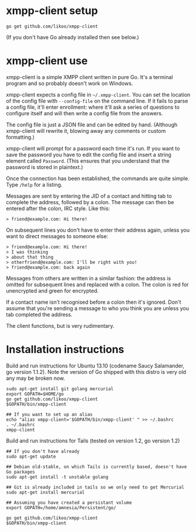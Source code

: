xmpp-client setup
=================

    go get github.com/likoo/xmpp-client

(If you don't have Go already installed then see below.)

xmpp-client use
===============

xmpp-client is a simple XMPP client written in pure Go. It's a terminal program and so probably doesn't work on Windows.

xmpp-client expects a config file in `~/.xmpp-client`. You can set the location of the config file with `--config-file` on the command line. If it fails to parse a config file, it'll enter enrollment: where it'll ask a series of questions to configure itself and will then write a config file from the answers.

The config file is just a JSON file and can be edited by hand. (Although xmpp-client will rewrite it, blowing away any comments or custom formatting.)

xmpp-client will prompt for a password each time it's run. If you want to save the password you have to edit the config file and insert a string element called `Password`. (This ensures that you understand that the password is stored in plaintext.)

Once the connection has been established, the commands are quite simple. Type `/help` for a listing.

Messages are sent by entering the JID of a contact and hitting tab to complete the address, followed by a colon. The message can then be entered after the colon, IRC style. Like this:

    > friend@example.com: Hi there!

On subsequent lines you don't have to enter their address again, unless you want to direct messages to someone else:

    > friend@example.com: Hi there!
    > I was thinking
    > about that thing
    > otherfriend@example.com: I'll be right with you!
    > friend@example.com: back again

Messages from others are written in a similar fashion: the address is omitted for subsequent lines and replaced with a colon. The colon is red for unencrypted and green for encrypted.

If a contact name isn't recognised before a colon then it's ignored. Don't assume that you're sending a message to who you think you are unless you tab completed the address.

The client functions, but is very rudimentary.

Installation instructions
=========================

Build and run instructions for Ubuntu 13.10 (codename Saucy Salamander, go version 1.1.2). Note the version of Go shipped with this distro is very old any may be broken now.

    sudo apt-get install git golang mercurial
    export GOPATH=$HOME/go
    go get github.com/likoo/xmpp-client
    $GOPATH/bin/xmpp-client

    ## If you want to set up an alias
    echo "alias xmpp-client='$GOPATH/bin/xmpp-client' " >> ~/.bashrc
    . ~/.bashrc
    xmpp-client

Build and run instructions for Tails (tested on version 1.2, go version 1.2)

    ## If you don't have already
    sudo apt-get update
    
    ## Debian old-stable, on which Tails is currently based, doesn't have Go packages
    sudo apt-get install -t unstable golang

    ## Git is already included in tails so we only need to get Mercurial
    sudo apt-get install mercurial

    ## Assuming you have created a persistant volume
    export GOPATH=/home/amnesia/Persistent/go/

    go get github.com/likoo/xmpp-client
    $GOPATH/bin/xmpp-client
